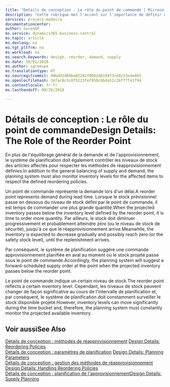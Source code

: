```yaml
---
title: "Détails de conception - Le rôle du point de commande | Microsoft Docs"
description: "Cette rubrique met l'accent sur l'importance de définir un point de commande, afin de déterminer quand commander plus de stock."
services: project-madeira
documentationcenter: 
author: SorenGP
ms.service: dynamics365-business-central
ms.topic: article
ms.devlang: na
ms.tgt_pltfrm: na
ms.workload: na
ms.search.keywords: desigh, reorder, demand, supply
ms.date: 10/01/2018
ms.author: sgroespe
ms.translationtype: HT
ms.sourcegitcommit: 9dbd92409ba02281f008246194f3ce0c53e4e001
ms.openlocfilehash: 34fac8c3c8f5223fef950cbbda51c26ffff41f94
ms.contentlocale: fr-fr
ms.lasthandoff: 09/28/2018

---
```

# <a name="design-details-the-role-of-the-reorder-point"></a><span data-ttu-id="573eb-103">Détails de conception : Le rôle du point de commande</span><span class="sxs-lookup"><span data-stu-id="573eb-103">Design Details: The Role of the Reorder Point</span></span>
<span data-ttu-id="573eb-104">En plus de l'équilibrage général de la demande et de l'approvisionnement, le système de planification doit également contrôler les niveaux de stock des articles affectés pour respecter les méthodes de réapprovisionnement définies.</span><span class="sxs-lookup"><span data-stu-id="573eb-104">In addition to the general balancing of supply and demand, the planning system must also monitor inventory levels for the affected items to respect the defined reordering policies.</span></span>  
  
<span data-ttu-id="573eb-105">Un point de commande représente la demande lors d'un délai.</span><span class="sxs-lookup"><span data-stu-id="573eb-105">A reorder point represents demand during lead time.</span></span> <span data-ttu-id="573eb-106">Lorsque le stock prévisionnel passe en dessous du niveau de stock défini par le point de commande, il est temps de commander une plus grande quantité.</span><span class="sxs-lookup"><span data-stu-id="573eb-106">When the projected inventory passes below the inventory level defined by the reorder point, it is time to order more quantity.</span></span> <span data-ttu-id="573eb-107">Par ailleurs, le stock doit diminuer progressivement et probablement atteindre zéro (ou le niveau de stock de sécurité), jusqu'à ce que le réapprovisionnement arrive.</span><span class="sxs-lookup"><span data-stu-id="573eb-107">Meanwhile, the inventory is expected to decrease gradually and possibly reach zero (or the safety stock level), until the replenishment arrives.</span></span>  
  
<span data-ttu-id="573eb-108">Par conséquent, le système de planification suggère une commande approvisionnement planifiée en aval au moment où le stock projeté passe sous le point de commande.</span><span class="sxs-lookup"><span data-stu-id="573eb-108">Accordingly, the planning system will suggest a forward-scheduled supply order at the point when the projected inventory passes below the reorder point.</span></span>  
  
<span data-ttu-id="573eb-109">Le point de commande indique un certain niveau de stock.</span><span class="sxs-lookup"><span data-stu-id="573eb-109">The reorder point reflects a certain inventory level.</span></span> <span data-ttu-id="573eb-110">Cependant, les niveaux de stock peuvent changer de façon significative au cours de l'intervalle de planification et, par conséquent, le système de planification doit constamment surveiller le stock disponible projeté.</span><span class="sxs-lookup"><span data-stu-id="573eb-110">However, inventory levels can move significantly during the time bucket and, therefore, the planning system must constantly monitor the projected available inventory.</span></span>  
  
## <a name="see-also"></a><span data-ttu-id="573eb-111">Voir aussi</span><span class="sxs-lookup"><span data-stu-id="573eb-111">See Also</span></span>  
<span data-ttu-id="573eb-112">[Détails de conception : méthodes de réapprovisionnement](design-details-reordering-policies.md) </span><span class="sxs-lookup"><span data-stu-id="573eb-112">[Design Details: Reordering Policies](design-details-reordering-policies.md) </span></span>  
<span data-ttu-id="573eb-113">[Détails de conception : paramètres de planification](design-details-planning-parameters.md) </span><span class="sxs-lookup"><span data-stu-id="573eb-113">[Design Details: Planning Parameters](design-details-planning-parameters.md) </span></span>  
<span data-ttu-id="573eb-114">[Détails de conception : gestion des méthodes de réapprovisionnement](design-details-handling-reordering-policies.md) </span><span class="sxs-lookup"><span data-stu-id="573eb-114">[Design Details: Handling Reordering Policies](design-details-handling-reordering-policies.md) </span></span>  
[<span data-ttu-id="573eb-115">Détails de conception : planification de l'approvisionnement</span><span class="sxs-lookup"><span data-stu-id="573eb-115">Design Details: Supply Planning</span></span>](design-details-supply-planning.md)
